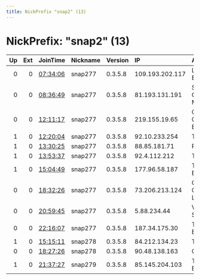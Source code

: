 ```yaml
---
title: NickPrefix "snap2" (13)
---
```


# NickPrefix: "snap2" (13)

|   Up |   Ext | JoinTime                                                                                            | Nickname   | Version   | IP              | AS                                       | CC   |   ORp |   Dirp | OS    | Contact   |   eFamMembers |
|-----:|------:|:----------------------------------------------------------------------------------------------------|:-----------|:----------|:----------------|:-----------------------------------------|:-----|------:|-------:|:------|:----------|--------------:|
|    0 |     0 | [07:34:06](https://metrics.torproject.org/rs.html#details/59AD26A38C71D31D9F31F6766F52D30F7645B3B8) | snap277    | 0.3.5.8   | 109.193.202.117 | Liberty Global B.V.                      | de   | 34883 |      0 | Linux | None      |             1 |
|    0 |     0 | [08:36:49](https://metrics.torproject.org/rs.html#details/37DC42432E5D7D9D97F84AB15E40880938D1A2A4) | snap277    | 0.3.5.8   | 81.193.131.191  | Servicos De Comunicacoes E Multimedia S. | pt   | 45411 |      0 | Linux | None      |             1 |
|    0 |     0 | [12:11:17](https://metrics.torproject.org/rs.html#details/CE7B64D8D1C46C56D00C1AE532B5E19ECF0F7874) | snap277    | 0.3.5.8   | 219.155.19.65   | CHINA UNICOM China169 Backbone           | cn   | 39465 |      0 | Linux | None      |             1 |
|    1 |     0 | [12:20:04](https://metrics.torproject.org/rs.html#details/7532E1851DE2CDA99720DA46515E533D2A184C6F) | snap277    | 0.3.5.8   | 92.10.233.254   | TalkTalk                                 | gb   | 35391 |      0 | Linux | None      |             1 |
|    1 |     0 | [13:30:25](https://metrics.torproject.org/rs.html#details/A3D3E01A0F897DB80E19BD22A201F2D9285AD927) | snap277    | 0.3.5.8   | 88.85.181.71    | Rostelecom                               | ru   | 37935 |      0 | Linux | None      |             1 |
|    1 |     0 | [13:53:37](https://metrics.torproject.org/rs.html#details/7AE73B06E6A661385EBCC9E2E96E8A272FEB33C5) | snap277    | 0.3.5.8   | 92.4.112.212    | TalkTalk                                 | gb   | 44529 |      0 | Linux | None      |             1 |
|    1 |     0 | [15:04:49](https://metrics.torproject.org/rs.html#details/74193296B6E9D829B56A3B9AB8E1647B74C29168) | snap277    | 0.3.5.8   | 177.96.58.187   | TELEFu00D4NICA BRASIL S.A                | br   | 34157 |      0 | Linux | None      |             1 |
|    0 |     0 | [18:32:26](https://metrics.torproject.org/rs.html#details/C304CE8323D7EE5EC2D61D2B6EAB39297FC2CE8F) | snap277    | 0.3.5.8   | 73.206.213.124  | Comcast Cable Communications, LLC        | us   | 35909 |      0 | Linux | None      |             1 |
|    0 |     0 | [20:59:45](https://metrics.torproject.org/rs.html#details/E884AC8959593242D195D2255B1E1F7B2281080A) | snap277    | 0.3.5.8   | 5.88.234.44     | Vodafone Italia S.p.A.                   | it   | 37059 |      0 | Linux | None      |             1 |
|    0 |     0 | [22:16:07](https://metrics.torproject.org/rs.html#details/9DA0E4556EA4475F5F27B540EA82BF49C6E51FC9) | snap277    | 0.3.5.8   | 187.34.175.30   | TELEFu00D4NICA BRASIL S.A                | br   | 36141 |      0 | Linux | None      |             1 |
|    1 |     0 | [15:15:11](https://metrics.torproject.org/rs.html#details/C59E040B2856A9EC4ABD50974A54B719E5281176) | snap278    | 0.3.5.8   | 84.212.134.23   | Telia Norge AS                           | no   | 46777 |      0 | Linux | None      |             1 |
|    0 |     0 | [18:27:26](https://metrics.torproject.org/rs.html#details/A0FB0B3E70CED2EE5CC7CA243EB42391BBA6F9BD) | snap278    | 0.3.5.8   | 90.48.138.163   | Orange                                   | fr   | 39123 |      0 | Linux | None      |             1 |
|    1 |     0 | [21:37:27](https://metrics.torproject.org/rs.html#details/E847B494FB9EE569C066B8DC6DE52AFF57EAAA35) | snap279    | 0.3.5.8   | 85.145.204.103  | T-Mobile Thuis BV                        | nl   | 50000 |      0 | Linux | None      |             1 |
